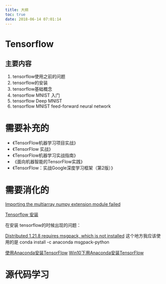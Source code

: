 ```yaml
---
title: 大纲
toc: true
date: 2018-06-14 07:01:14
---
```

# Tensorflow


## 主要内容

1. tensorflow使用之前的问题
2. tensorflow的安装
3. tensorflow基础概念
4. tensorflow MNIST 入门
5. tensorflow Deep MNIST
6. tensorflow MNIST feed-forward neural network



# 需要补充的

- 《TensorFlow机器学习项目实战》
- 《TensorFlow 实战》
- 《TensorFlow机器学习实战指南》
- 《面向机器智能的TensorFlow实践》
- 《TensorFlow：实战Google深度学习框架（第2版）》


# 需要消化的




[Importing the multiarray numpy extension module failed](https://blog.csdn.net/bianjun1075/article/details/77803395)

[Tensorflow 安装](https://morvanzhou.github.io/tutorials/machine-learning/tensorflow/1-2-install/)

在安装 tensorflow的时候出现的问题：

[Distributed 1.21.8 requires msgpack, which is not installed](https://stackoverflow.com/questions/51050257/distributed-1-21-8-requires-msgpack-which-is-not-installed)
这个地方我应该使用的是 conda install -c anaconda msgpack-python


[使用Anaconda安装TensorFlow](http://blog.51cto.com/acevi/2103437)
[Win10下用Anaconda安装TensorFlow](https://blog.csdn.net/u010858605/article/details/64128466)


# 源代码学习
